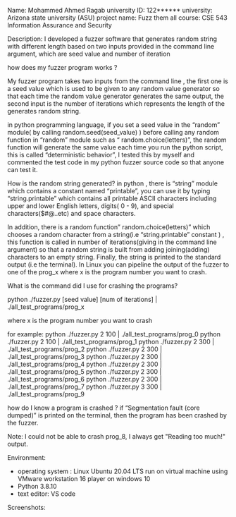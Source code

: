  




Name: Mohammed Ahmed Ragab
university ID: 122****** 
university: Arizona state university (ASU) 
project name: Fuzz them all
course: CSE 543 Information Assurance and Security


Description:
I developed a fuzzer software that generates random string with different length based on two inputs provided in the command line argument, which are seed value and number of iteration

how does my fuzzer program works ?

My fuzzer program takes two inputs from the command line , the first one is a seed value which is used to be given to any random value generator so that each time the random value generator generates the same output, the second input is the number of iterations which represents the length of the generates random string.

in python programming language, if  you set a seed value in the “random” module( by calling random.seed(seed_value) ) before calling any random function in “random” module such as “ random.choice(letters)”, the random function will generate the same value each time you run the python script,  this is called “deterministic behavior”, I tested this by myself and commented the test code in my python fuzzer source code so that anyone can test it.

How is the random string generated?
    in python , there is “string” module which contains a constant named “printable”,  you can use it by typing  “string.printable”  which contains all printable ASCII characters including upper and lower English letters, digits( 0 - 9), and special characters($#@..etc) and space characters.

In addition, there is a random function” random.choice(letters)” which chooses a random character from a string(i.e “string.printable” constant ) , this function is called in number of iterations(giving in the command line argument) so that a random string is built from adding joining(adding) characters to an empty string.
Finally, the string is printed to the standard output (i.e the terminal). In Linux you can pipeline the output of the fuzzer to one of the prog_x where x is the program number you want to crash.

What is the command did I use for crashing the programs?

python ./fuzzer.py [seed value] [num of iterations] | ./all_test_programs/prog_x

where x is the program number you want to crash

for example:
python ./fuzzer.py 2 100 | ./all_test_programs/prog_0
python ./fuzzer.py 2 100 | ./all_test_programs/prog_1
python ./fuzzer.py 2 300 | ./all_test_programs/prog_2
python ./fuzzer.py 2 300 | ./all_test_programs/prog_3
python ./fuzzer.py 2 300 | ./all_test_programs/prog_4
python ./fuzzer.py 2 300 | ./all_test_programs/prog_5
python ./fuzzer.py 2 300 | ./all_test_programs/prog_6
python ./fuzzer.py 2 300 | ./all_test_programs/prog_7
python ./fuzzer.py 3 300 | ./all_test_programs/prog_9

how do I know a program is crashed ?
if “Segmentation fault (core dumped)” is printed on the terminal, then the program has been crashed by the fuzzer.

Note: I could not be able to crash prog_8, I always get "Reading too much!" output.

Environment:
-	operating system : Linux Ubuntu 20.04 LTS run on virtual machine using VMware workstation 16 player on windows 10
-	Python 3.8.10
-	text editor: VS code


Screenshots:

 





